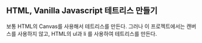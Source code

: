 ## HTML, Vanilla Javascript 테트리스 만들기

보통 HTML의 Canvas를 사용해서 테트리스를 만든다. 그러나 이 프로젝트에서는 캔버스를 사용하지 않고, HTML의 ul과 li 를 사용하여 테트리스를 만든다.

